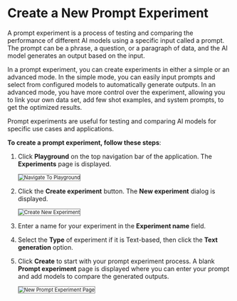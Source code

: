 # Create a New Prompt Experiment

A prompt experiment is a process of testing and comparing the performance of different AI models using a specific input called a prompt. The prompt can be a phrase, a question, or a paragraph of data, and the AI model generates an output based on the input.

In a prompt experiment, you can create experiments in either a simple or an advanced mode. In the simple mode, you can easily input prompts and select from configured models to automatically generate outputs. In an advanced mode, you have more control over the experiment, allowing you to link your own data set, add few shot examples, and system prompts, to get the optimized results. 

Prompt experiments are useful for testing and comparing AI models for specific use cases and applications. 

**To create a prompt experiment, follow these steps**:


1. Click **Playground** on the top navigation bar of the application. The **Experiments** page is displayed.

    <img src="../images/navigate-to-playground.png" alt="Navigate To Playground" title="Navigate To Playground" style="border: 1px solid gray; zoom:80%;">


2. Click the **Create experiment** button. The **New experiment** dialog is displayed.

    <img src="../images/create-new-experiment.png" alt="Create New Experiment" title="Create New Experiment" style="border: 1px solid gray; zoom:80%;">


3. Enter a name for your experiment in the **Experiment name** field.
4. Select the **Type** of experiment if it is Text-based, then click the **Text generation** option.
5. Click **Create** to start with your prompt experiment process. A blank **Prompt experiment** page is displayed where you can enter your prompt and add models to compare the generated outputs.

    <img src="../images/new-prompt-experiment-page.png" alt="New Prompt Experiment Page" title="New Prompt Experiment Page" style="border: 1px solid gray; zoom:80%;">


